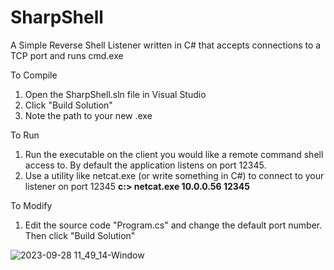 # SharpShell
A Simple Reverse Shell Listener written in C# that accepts connections to a TCP port and runs cmd.exe

To Compile
1. Open the SharpShell.sln file in Visual Studio
2. Click "Build Solution"
3. Note the path to your new .exe

To Run
1. Run the executable on the client you would like a remote command shell access to. By default the application listens on port 12345.
2. Use a utility like netcat.exe (or write something in C#) to connect to your listener on port 12345
**c:\> netcat.exe 10.0.0.56 12345**

To Modify
1. Edit the source code "Program.cs" and change the default port number. Then click "Build Solution"

![2023-09-28 11_49_14-Window](https://github.com/kpomeroy1979/SharpShell/assets/33209502/21489c9e-7f24-46a3-866a-d476d99e9a1c)

